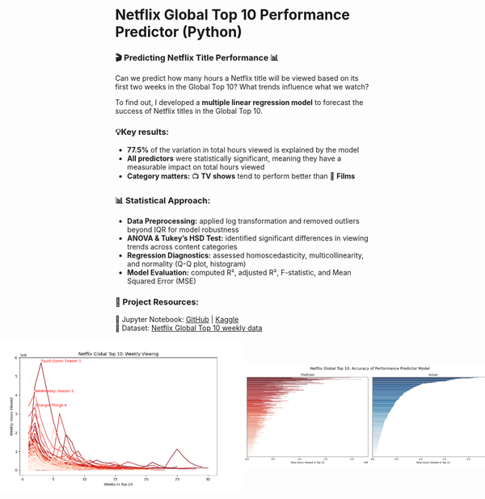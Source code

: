 # Netflix Global Top 10 Performance Predictor (Python)

### 🎬 Predicting Netflix Title Performance 📊 <br>


Can we predict how many hours a Netflix title will be viewed based on its first two weeks in the Global Top 10? What trends influence what we watch? <br>


To find out, I developed a **multiple linear regression model** to forecast the success of Netflix titles in the Global Top 10. <br>


### 💡Key results:
 - **77.5%** of the variation in total hours viewed is explained by the model
 - **All predictors** were statistically significant, meaning they have a measurable impact on total hours viewed
 - **Category matters:** 📺 **TV shows** tend to perform better than 🍿 **Films**


### 📊 Statistical Approach:
 -  **Data Preprocessing:** applied log transformation and removed outliers beyond IQR for model robustness <br>
 -  **ANOVA & Tukey’s HSD Test:** identified significant differences in viewing trends across content categories <br>
 -  **Regression Diagnostics:** assessed homoscedasticity, multicollinearity, and normality (Q-Q plot, histogram) <br>
 -  **Model Evaluation:** computed R², adjusted R², F-statistic, and Mean Squared Error (MSE) <br>


### 🔗 Project Resources:
📖 Jupyter Notebook: [GitHub](https://github.com/dpb24/netflix-global-top-10-performance-predictor/blob/main/netflix-global-top-10-performance-predictor.ipynb) | [Kaggle](https://www.kaggle.com/code/davidpbriggs/netflix-global-top-10-performance-predictor)  <br>
📂 Dataset: [Netflix Global Top 10 weekly data](https://www.kaggle.com/datasets/davidpbriggs/most-popular-netflix-shows) <br>


<div style="display: flex; justify-content: center; align-items: center;">
    <img src="netflix_global_top_10_weekly.png" width="800">
    <img src="netflix_global_top_10_model_results.png" width="800">
</div>
